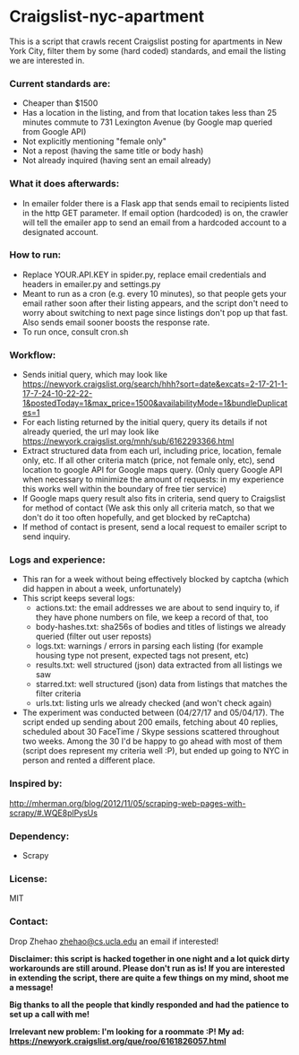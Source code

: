 # Craigslist-nyc-apartment

This is a script that crawls recent Craigslist posting for apartments in New York City, filter them by some (hard coded) standards, and email the listing we are interested in.

### Current standards are:
 * Cheaper than $1500
 * Has a location in the listing, and from that location takes less than 25 minutes commute to 731 Lexington Avenue (by Google map queried from Google API)
 * Not explicitly mentioning "female only"
 * Not a repost (having the same title or body hash)
 * Not already inquired (having sent an email already)

### What it does afterwards:
 * In emailer folder there is a Flask app that sends email to recipients listed in the http GET parameter. If email option (hardcoded) is on, the crawler will tell the emailer app to send an email from a hardcoded account to a designated account. 

### How to run:
 * Replace YOUR.API.KEY in spider.py, replace email credentials and headers in emailer.py and settings.py
 * Meant to run as a cron (e.g. every 10 minutes), so that people gets your email rather soon after their listing appears, and the script don't need to worry about switching to next page since listings don't pop up that fast. Also sends email sooner boosts the response rate.
 * To run once, consult cron.sh

### Workflow:
 * Sends initial query, which may look like 
 https://newyork.craigslist.org/search/hhh?sort=date&excats=2-17-21-1-17-7-24-10-22-22-1&postedToday=1&max_price=1500&availabilityMode=1&bundleDuplicates=1
 * For each listing returned by the initial query, query its details if not already queried, the url may look like
 https://newyork.craigslist.org/mnh/sub/6162293366.html
 * Extract structured data from each url, including price, location, female only, etc. If all other criteria match (price, not female only, etc), send location to google API for Google maps query. (Only query Google API when necessary to minimize the amount of requests: in my experience this works well within the boundary of free tier service)
 * If Google maps query result also fits in criteria, send query to Craigslist for method of contact (We ask this only all criteria match, so that we don't do it too often hopefully, and get blocked by reCaptcha)
 * If method of contact is present, send a local request to emailer script to send inquiry.

### Logs and experience:
 * This ran for a week without being effectively blocked by captcha (which did happen in about a week, unfortunately)
 * This script keeps several logs:
   * actions.txt: the email addresses we are about to send inquiry to, if they have phone numbers on file, we keep a record of that, too
   * body-hashes.txt: sha256s of bodies and titles of listings we already queried (filter out user reposts)
   * logs.txt: warnings / errors in parsing each listing (for example housing type not present, expected tags not present, etc)
   * results.txt: well structured (json) data extracted from all listings we saw
   * starred.txt: well structured (json) data from listings that matches the filter criteria
   * urls.txt: listing urls we already checked (and won't check again)
 * The experiment was conducted between (04/27/17 and 05/04/17). The script ended up sending about 200 emails, fetching about 40 replies, scheduled about 30 FaceTime / Skype sessions scattered throughout two weeks. Among the 30 I'd be happy to go ahead with most of them (script does represent my criteria well :P), but ended up going to NYC in person and rented a different place.

### Inspired by:

http://mherman.org/blog/2012/11/05/scraping-web-pages-with-scrapy/#.WQE8plPysUs

### Dependency:

* Scrapy

### License:

MIT

### Contact:

Drop Zhehao <zhehao@cs.ucla.edu> an email if interested!


**Disclaimer: this script is hacked together in one night and a lot quick dirty workarounds are still around. Please don't run as is! If you are interested in extending the script, there are quite a few things on my mind, shoot me a message!**


**Big thanks to all the people that kindly responded and had the patience to set up a call with me!**


**Irrelevant new problem: I'm looking for a roommate :P! My ad: https://newyork.craigslist.org/que/roo/6161826057.html**